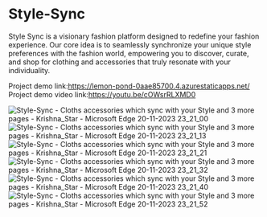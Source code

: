# Style-Sync
Style Sync is a visionary fashion platform designed to redefine your fashion experience. Our core idea is to seamlessly synchronize your unique style preferences with the fashion world, empowering you to discover, curate, and shop for clothing and accessories that truly resonate with your individuality.

Project demo link:https://lemon-pond-0aae85700.4.azurestaticapps.net/
Project demo video link:https://youtu.be/cOWsrRLXMD0

![Style-Sync - Cloths   accessories which sync with your Style  and 3 more pages - Krishna_Star - Microsoft​ Edge 20-11-2023 23_21_00](https://github.com/MeKrishnaKumar/Style-Sync/assets/127874689/f6cbc435-c61d-44fc-9beb-e7788b21827b)
![Style-Sync - Cloths   accessories which sync with your Style  and 3 more pages - Krishna_Star - Microsoft​ Edge 20-11-2023 23_21_13](https://github.com/MeKrishnaKumar/Style-Sync/assets/127874689/fd4f2e3c-294e-44bf-adfa-edf453ecd79f)
![Style-Sync - Cloths   accessories which sync with your Style  and 3 more pages - Krishna_Star - Microsoft​ Edge 20-11-2023 23_21_21](https://github.com/MeKrishnaKumar/Style-Sync/assets/127874689/a1f206a7-31b5-4b2e-9f5b-f9940afca8f9)
![Style-Sync - Cloths   accessories which sync with your Style  and 3 more pages - Krishna_Star - Microsoft​ Edge 20-11-2023 23_21_32](https://github.com/MeKrishnaKumar/Style-Sync/assets/127874689/1cc80702-31da-427b-95f0-3e3eb395f2c9)
![Style-Sync - Cloths   accessories which sync with your Style  and 3 more pages - Krishna_Star - Microsoft​ Edge 20-11-2023 23_21_40](https://github.com/MeKrishnaKumar/Style-Sync/assets/127874689/c8fdf30b-4196-4901-9291-bcdc8c511966)
![Style-Sync - Cloths   accessories which sync with your Style  and 3 more pages - Krishna_Star - Microsoft​ Edge 20-11-2023 23_21_52](https://github.com/MeKrishnaKumar/Style-Sync/assets/127874689/12fb6e74-f44a-4515-9cf6-92a0a6311776)
